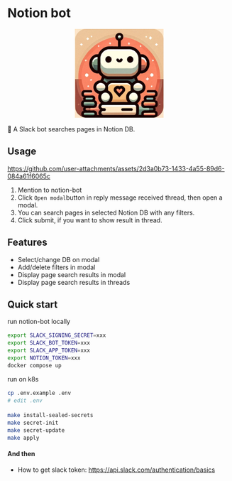 # Notion bot

<p align="center">
   <img src="./misc/icon.png" width="200" alt="icon" />
</p>

🤖 A Slack bot searches pages in Notion DB.

## Usage
https://github.com/user-attachments/assets/2d3a0b73-1433-4a55-89d6-084a61f6065c


1. Mention to notion-bot
2. Click `Open modal`button in reply message received thread, then open a modal.
3. You can search pages in selected Notion DB with any filters.
4. Click submit, if you want to show result in thread.

## Features

- Select/change DB on modal
- Add/delete filters in modal
- Display page search results in modal
- Display page search results in threads

## Quick start

run notion-bot locally

```bash
export SLACK_SIGNING_SECRET=xxx
export SLACK_BOT_TOKEN=xxx
export SLACK_APP_TOKEN=xxx
export NOTION_TOKEN=xxx
docker compose up
```

run on k8s

```bash
cp .env.example .env
# edit .env

make install-sealed-secrets
make secret-init
make secret-update
make apply
```

#### And then

- How to get slack token: https://api.slack.com/authentication/basics
